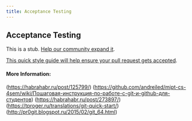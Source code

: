 ```yaml
---
title: Acceptance Testing
---
```


## Acceptance Testing

This is a stub. [Help our community expand it](https://github.com/freeCodeCamp/guide-articles/tree/master/articles/Agile/Acceptance-Testing/index.md).

[This quick style guide will help ensure your pull request gets accepted](https://github.com/freeCodeCamp/guide-articles/blob/master/README.md).

<!-- The article goes here, in GitHub-flavored Markdown. Feel free to add YouTube videos, images, and CodePen/JSBin embeds  -->

#### More Information:
<!-- Please add any articles you think might be helpful to read before writing the article -->
 (https://habrahabr.ru/post/125799/)
(https://github.com/andreiled/mipt-cs-4sem/wiki/Пошаговая-инструкция-по-работе-с-git-и-github-для-студентов)
(https://habrahabr.ru/post/273897/)
(https://tproger.ru/translations/git-quick-start/)
(http://pr0git.blogspot.ru/2015/02/git_64.html)

